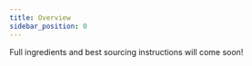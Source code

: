 ```yaml
---
title: Overview
sidebar_position: 0
---
```


Full ingredients and best sourcing instructions will come soon!
